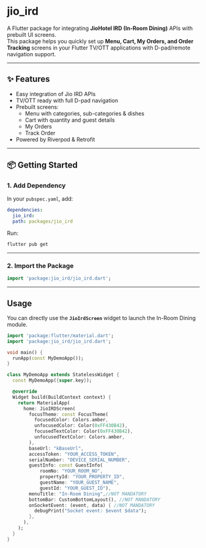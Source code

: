 # jio_ird

A Flutter package for integrating **JioHotel IRD (In-Room Dining)** APIs with prebuilt UI screens.  
This package helps you quickly set up **Menu, Cart, My Orders, and Order Tracking** screens in your
Flutter TV/OTT applications with D-pad/remote navigation support.

---

## ✨ Features

- Easy integration of Jio IRD APIs
- TV/OTT ready with full D-pad navigation
- Prebuilt screens:
    - Menu with categories, sub-categories & dishes
    - Cart with quantity and guest details
    - My Orders
    - Track Order
- Powered by Riverpod & Retrofit

---

## 📦 Getting Started

### 1. Add Dependency

In your `pubspec.yaml`, add:

```yaml
dependencies:
  jio_ird:
  path: packages/jio_ird
```

Run:

```bash
flutter pub get
```

---

### 2. Import the Package

```dart
import 'package:jio_ird/jio_ird.dart';
```

---

## Usage

You can directly use the **`JioIrdScreen`** widget to launch the In-Room Dining module.

```dart
import 'package:flutter/material.dart';
import 'package:jio_ird/jio_ird.dart';

void main() {
  runApp(const MyDemoApp());
}

class MyDemoApp extends StatelessWidget {
  const MyDemoApp({super.key});

  @override
  Widget build(BuildContext context) {
    return MaterialApp(
      home: JioIRDScreen(
        focusTheme: const FocusTheme(
          focusedColor: Colors.amber,
          unfocusedColor: Color(0xFF430B42),
          focusedTextColor: Color(0xFF430B42),
          unfocusedTextColor: Colors.amber,
        ),
        baseUrl: "kBaseUrl",
        accessToken: "YOUR_ACCESS_TOKEN",
        serialNumber: "DEVICE_SERIAL_NUMBER",
        guestInfo: const GuestInfo(
            roomNo: "YOUR_ROOM_NO",
            propertyId: "YOUR_PROPERTY_ID",
            guestName: "YOUR_GUEST_NAME",
            guestId: "YOUR_GUEST_ID"),
        menuTitle: "In-Room Dining",//NOT MANDATORY
        bottomBar: CustomBottomLayout(), //NOT MANDATORY
        onSocketEvent: (event, data) { //NOT MANDATORY
          debugPrint("Socket event: $event $data");
        },
      ),
    );
  }
}
```
